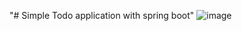 "# Simple Todo application with spring boot" 
![image](https://github.com/user-attachments/assets/5b80ee26-79ea-4a88-8fd7-eaabdbeda452)
